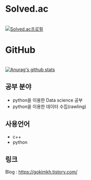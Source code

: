 # Solved.ac
<br>[![Solved.ac프로필](http://mazassumnida.wtf/api/v2/generate_badge?boj=gokimkq123)](https://solved.ac/gokimkq123)

# GitHub 
<br> [![Anurag's github stats](https://github-readme-stats.vercel.app/api?username=gokimkq123&show_icons=true&theme=onedark)](https://github.com/gokimkq123)

## 공부 분야
- python을 이용한 Data science 공부
- python을 이용한 데이터 수집(rawling)


## 사용언어
- c++
- python

## 링크
Blog : https://gokimkh.tistory.com/
